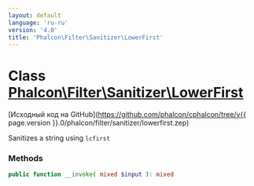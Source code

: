 ```yaml
---
layout: default
language: 'ru-ru'
version: '4.0'
title: 'Phalcon\Filter\Sanitizer\LowerFirst'
---
```


# Class [Phalcon\Filter\Sanitizer\LowerFirst](Phalcon_Filter_Sanitizer_LowerFirst)

[Исходный код на GitHub](https://github.com/phalcon/cphalcon/tree/v{{ page.version }}.0/phalcon/filter/sanitizer/lowerfirst.zep)

Sanitizes a string using `lcfirst`

### Methods

```php
public function __invoke( mixed $input ): mixed
```